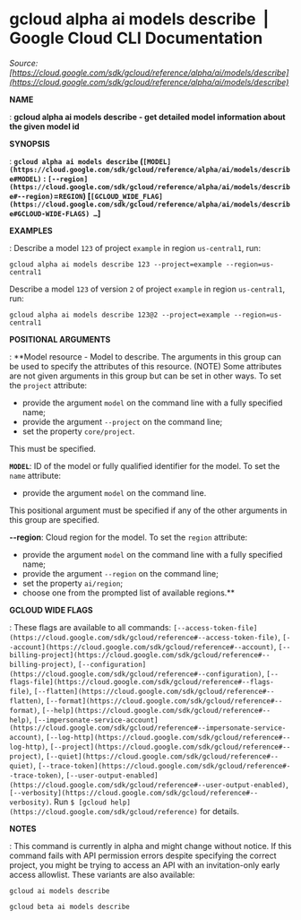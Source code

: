 # gcloud alpha ai models describe  |  Google Cloud CLI Documentation

*Source: [https://cloud.google.com/sdk/gcloud/reference/alpha/ai/models/describe](https://cloud.google.com/sdk/gcloud/reference/alpha/ai/models/describe)*

**NAME**

: **gcloud alpha ai models describe - get detailed model information about the given model id**

**SYNOPSIS**

: **`gcloud alpha ai models describe` (`[MODEL](https://cloud.google.com/sdk/gcloud/reference/alpha/ai/models/describe#MODEL)` : `[--region](https://cloud.google.com/sdk/gcloud/reference/alpha/ai/models/describe#--region)`=`REGION`) [`[GCLOUD_WIDE_FLAG](https://cloud.google.com/sdk/gcloud/reference/alpha/ai/models/describe#GCLOUD-WIDE-FLAGS) …`]**

**EXAMPLES**

: Describe a model `123` of project `example` in region
`us-central1`, run:

```
gcloud alpha ai models describe 123 --project=example --region=us-central1
```

Describe a model `123` of version `2` of project
`example` in region `us-central1`, run:

```
gcloud alpha ai models describe 123@2 --project=example --region=us-central1
```

**POSITIONAL ARGUMENTS**

: **Model resource - Model to describe. The arguments in this group can be used to
specify the attributes of this resource. (NOTE) Some attributes are not given
arguments in this group but can be set in other ways.
To set the `project` attribute:

- provide the argument `model` on the command line with a fully
specified name;
- provide the argument `--project` on the command line;
- set the property `core/project`.

This must be specified.

**`MODEL`**:
ID of the model or fully qualified identifier for the model.
To set the `name` attribute:

- provide the argument `model` on the command line.

This positional argument must be specified if any of the other arguments in this
group are specified.

**--region**:
Cloud region for the model.
To set the `region` attribute:

- provide the argument `model` on the command line with a fully
specified name;
- provide the argument `--region` on the command line;
- set the property `ai/region`;
- choose one from the prompted list of available regions.**

**GCLOUD WIDE FLAGS**

: These flags are available to all commands: `[--access-token-file](https://cloud.google.com/sdk/gcloud/reference#--access-token-file)`,
`[--account](https://cloud.google.com/sdk/gcloud/reference#--account)`, `[--billing-project](https://cloud.google.com/sdk/gcloud/reference#--billing-project)`,
`[--configuration](https://cloud.google.com/sdk/gcloud/reference#--configuration)`,
`[--flags-file](https://cloud.google.com/sdk/gcloud/reference#--flags-file)`,
`[--flatten](https://cloud.google.com/sdk/gcloud/reference#--flatten)`, `[--format](https://cloud.google.com/sdk/gcloud/reference#--format)`, `[--help](https://cloud.google.com/sdk/gcloud/reference#--help)`, `[--impersonate-service-account](https://cloud.google.com/sdk/gcloud/reference#--impersonate-service-account)`,
`[--log-http](https://cloud.google.com/sdk/gcloud/reference#--log-http)`,
`[--project](https://cloud.google.com/sdk/gcloud/reference#--project)`, `[--quiet](https://cloud.google.com/sdk/gcloud/reference#--quiet)`, `[--trace-token](https://cloud.google.com/sdk/gcloud/reference#--trace-token)`, `[--user-output-enabled](https://cloud.google.com/sdk/gcloud/reference#--user-output-enabled)`,
`[--verbosity](https://cloud.google.com/sdk/gcloud/reference#--verbosity)`.
Run `$ [gcloud help](https://cloud.google.com/sdk/gcloud/reference)` for details.

**NOTES**

: This command is currently in alpha and might change without notice. If this
command fails with API permission errors despite specifying the correct project,
you might be trying to access an API with an invitation-only early access
allowlist. These variants are also available:

```
gcloud ai models describe
```

```
gcloud beta ai models describe
```